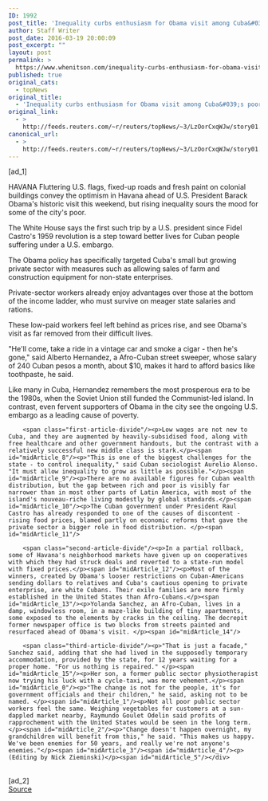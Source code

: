 ```yaml
---
ID: 1992
post_title: 'Inequality curbs enthusiasm for Obama visit among Cuba&#039;s poor'
author: Staff Writer
post_date: 2016-03-19 20:00:09
post_excerpt: ""
layout: post
permalink: >
  https://www.whenitson.com/inequality-curbs-enthusiasm-for-obama-visit-among-cubas-poor/
published: true
original_cats:
  - topNews
original_title:
  - 'Inequality curbs enthusiasm for Obama visit among Cuba&#039;s poor'
original_link:
  - >
    http://feeds.reuters.com/~r/reuters/topNews/~3/LzOorCxqWJw/story01.htm
canonical_url:
  - >
    http://feeds.reuters.com/~r/reuters/topNews/~3/LzOorCxqWJw/story01.htm
---
```

 [ad_1]
<br><div id="articleText">
<span id="midArticle_start"/>

<span id="midArticle_0"/><span class="focusParagraph" readability="6"><p><span class="articleLocation">HAVANA</span> Fluttering U.S. flags, fixed-up roads and fresh paint on colonial buildings convey the optimism in Havana ahead of U.S. President Barack Obama's historic visit this weekend, but rising inequality sours the mood for some of the city's poor.</p></span><span id="midArticle_1"/><p>The White House says the first such trip by a U.S. president since Fidel Castro's 1959 revolution is a step toward better lives for Cuban people suffering under a U.S. embargo. </p><span id="midArticle_2"/><p>The Obama policy has specifically targeted Cuba's small but growing private sector with measures such as allowing sales of farm and construction equipment for non-state enterprises. </p><span id="midArticle_3"/><p>Private-sector workers already enjoy advantages over those at the bottom of the income ladder, who must survive on meager state salaries and rations. </p><span id="midArticle_4"/><p>These low-paid workers feel left behind as prices rise, and see Obama's visit as far removed from their difficult lives.</p><span id="midArticle_5"/><p>"He'll come, take a ride in a vintage car and smoke a cigar - then he's gone," said Alberto Hernandez, a Afro-Cuban street sweeper, whose salary of 240 Cuban pesos a month, about $10, makes it hard to afford basics like toothpaste, he said.</p><span id="midArticle_6"/><p>Like many in Cuba, Hernandez remembers the most prosperous era to be the 1980s, when the Soviet Union still funded the Communist-led island. In contrast, even fervent supporters of Obama in the city see the ongoing U.S. embargo as a leading cause of poverty. </p><span id="midArticle_7"/>
        
        <span class="first-article-divide"/><p>Low wages are not new to Cuba, and they are augmented by heavily-subsidised food, along with free healthcare and other government handouts, but the contrast with a relatively successful new middle class is stark.</p><span id="midArticle_8"/><p>"This is one of the biggest challenges for the state - to control inequality," said Cuban sociologist Aurelio Alonso. "It must allow inequality to grow as little as possible."</p><span id="midArticle_9"/><p>There are no available figures for Cuban wealth distribution, but the gap between rich and poor is visibly far narrower than in most other parts of Latin America, with most of the island's nouveau-riche living modestly by global standards.</p><span id="midArticle_10"/><p>The Cuban government under President Raul Castro has already responded to one of the causes of discontent - rising food prices, blamed partly on economic reforms that gave the private sector a bigger role in food distribution. </p><span id="midArticle_11"/>
        
        <span class="second-article-divide"/><p>In a partial rollback, some of Havana's neighborhood markets have given up on cooperatives with which they had struck deals and reverted to a state-run model with fixed prices.</p><span id="midArticle_12"/><p>Most of the winners, created by Obama's looser restrictions on Cuban-Americans sending dollars to relatives and Cuba's cautious opening to private enterprise, are white Cubans. Their exile families are more firmly established in the United States than Afro-Cubans.</p><span id="midArticle_13"/><p>Yolanda Sanchez, an Afro-Cuban, lives in a damp, windowless room, in a maze-like building of tiny apartments, some exposed to the elements by cracks in the ceiling. The decrepit former newspaper office is two blocks from streets painted and resurfaced ahead of Obama's visit. </p><span id="midArticle_14"/>
        
        <span class="third-article-divide"/><p>"That is just a facade," Sanchez said, adding that she had lived in the supposedly temporary accommodation, provided by the state, for 12 years waiting for a proper home. "For us nothing is repaired." </p><span id="midArticle_15"/><p>Her son, a former public sector physiotherapist now trying his luck with a cycle-taxi, was more vehement.</p><span id="midArticle_0"/><p>"The change is not for the people, it's for government officials and their children," he said, asking not to be named. </p><span id="midArticle_1"/><p>Not all poor public sector workers feel the same. Weighing vegetables for customers at a sun-dappled market nearby, Raymundo Goulet Odelin said profits of rapprochement with the United States would be seen in the long term.</p><span id="midArticle_2"/><p>"Change doesn't happen overnight, my grandchildren will benefit from this," he said. "This makes us happy. We've been enemies for 50 years, and really we're not anyone's enemies."</p><span id="midArticle_3"/><span id="midArticle_4"/><p> (Editing by Nick Zieminski)</p><span id="midArticle_5"/></div>
<br>[ad_2]
<br><a href="http://feeds.reuters.com/~r/reuters/topNews/~3/LzOorCxqWJw/story01.htm">Source </a>